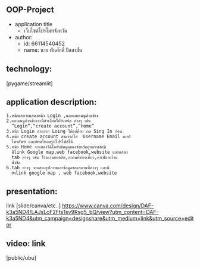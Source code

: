 ## OOP-Project

- application title
  * เว็บไซต์โปรโมทจังหวัด
- author: 
  * id: 66114540452
  * name: นาย พันศักดิ์ ปัสสามั่น
## technology: 
[pygame/streamlit]
## application description:
    1.หน้าแรกจะแสดงหน้า Login ,และแถบเมนูด้านข้าง  
    2.แถบเมนูด้านข้างจะมีตัวเลือกไปยังหน้า ต่างๆ เช่น
      “Login”,“create account”,“Home”
    3.หน้า Login สามารถ Loing ได้แต่ต้อง กด Sing In ก่อน
    4.หน้า create account สามารถใส่  Username Email เบอร์
      โทรศัพท์ และอัพดโหลดรูปโปรไฟล์ได้
    5.หน้า Home จะแสดงวีดีโอกับข้อมูลของจังหวัดอุบลราชธานี  
      มีlink Google map,web facebook,website และแสดง
      tab ต่างๆ เช่น โรงแรมยอดฮิต,สถานที่ท่องเที่ยว,ค่าเฟ่และร้าน 
      นั่งชิล
    6.tab ต่างๆ จะแสดงรูปภาพและข้อมูลของสถานที่ต่างๆ และมี
      ยังlink google map , web facebook,website
## presentation: 
   link [slide/canva/etc..] https://www.canva.com/design/DAF-k3a5ND4/LAJsLoF2Fts1sv9Rsg5_bQ/view?utm_content=DAF-k3a5ND4&utm_campaign=designshare&utm_medium=link&utm_source=editor 
## video: link
[public/ubu]
